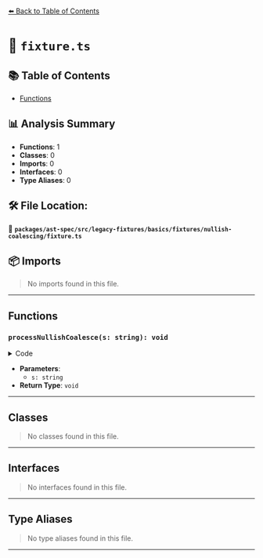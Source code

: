 [⬅️ Back to Table of Contents](../../../../../../../index.md)

# 📄 `fixture.ts`

## 📚 Table of Contents

- [Functions](#functions)

## 📊 Analysis Summary

- **Functions**: 1
- **Classes**: 0
- **Imports**: 0
- **Interfaces**: 0
- **Type Aliases**: 0

## 🛠️ File Location:
📂 **`packages/ast-spec/src/legacy-fixtures/basics/fixtures/nullish-coalescing/fixture.ts`**

## 📦 Imports

> No imports found in this file.


---

## Functions

### `processNullishCoalesce(s: string): void`

<details><summary>Code</summary>

```ts
function processNullishCoalesce(s?: string) {
  let len = s ?? '';
}
```
</details>

- **Parameters**:
  - `s: string`
- **Return Type**: `void`

---

## Classes

> No classes found in this file.


---

## Interfaces

> No interfaces found in this file.


---

## Type Aliases

> No type aliases found in this file.


---